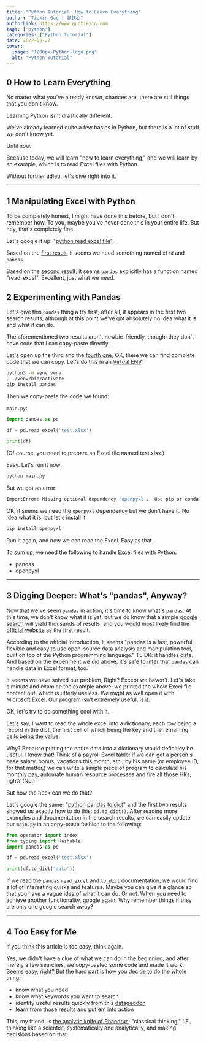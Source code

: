 ```yaml
---
title: "Python Tutorial: How to Learn Everything"
author: "Tiexin Guo | 郭铁心"
authorLink: https://www.guotiexin.com
tags: ["python"]
categories: ["Python Tutorial"]
date: 2022-06-27
cover:
  image: "1200px-Python-logo.png"
  alt: "Python Tutorial"
---
```


## 0 How to Learn Everything

No matter what you've already known, chances are, there are still things that you don't know.

Learning Python isn't drastically different.

We've already learned quite a few basics in Python, but there is a lot of stuff we don't know yet.

Until now.

Because today, we will learn "how to learn everything," and we will learn by an example, which is to read Excel files with Python.

Without further adieu, let's dive right into it.

---

## 1 Manipulating Excel with Python

To be completely honest, I might have done this before, but I don't remember how. To you, maybe you've never done this in your entire life. But hey, that's completely fine.

Let's google it up: "[python read excel file](https://www.google.com/search?q=python+read+excel+file)".

Based on the [first result](https://pythonbasics.org/read-excel/), it seems we need something named `xlrd` and `pandas`.

Based on the [second result](https://pandas.pydata.org/docs/reference/api/pandas.read_excel.html), it seems `pandas` explicitly has a function named "read_excel". Excellent, just what we need.

## 2 Experimenting with Pandas

Let's give this `pandas` thing a try first; after all, it appears in the first two search results, although at this point we've got absolutely no idea what it is and what it can do.

The aforementioned two results aren't newbie-friendly, though: they don't have code that I can copy-paste directly.

Let's open up the third and the [fourth one](https://datagy.io/pandas-read-excel/), OK, there we can find complete code that we can copy. Let's do this in an [Virtual ENV](../python-code-organization#1-virtual-env):

```sh
python3 -m venv venv
. ./venv/bin/activate
pip install pandas
```

Then we copy-paste the code we found:

`main.py`:

```python
import pandas as pd

df = pd.read_excel('test.xlsx')

print(df)
```

(Of course, you need to prepare an Excel file named test.xlsx.)

Easy. Let's run it now:

```sh
python main.py
```

But we got an error:

```sh
ImportError: Missing optional dependency 'openpyxl'.  Use pip or conda to install openpyxl.
```

OK, it seems we need the `openpyxl` dependency but we don't have it. No idea what it is, but let's install it:

```sh
pip install openpyxl
```

Run it again, and now we can read the Excel. Easy as that.

To sum up, we need the following to handle Excel files with Python:

- pandas
- openpyxl

---

## 3 Digging Deeper: What's "pandas", Anyway?

Now that we've seem `pandas` in action, it's time to know what's `pandas`. At this time, we don't know what it is yet, but we do know that a simple [google search](https://www.google.com/search?q=python+pandas) will yield thousands of results, and you would most likely find the [official website](https://pandas.pydata.org/) as the first result.

According to the official introduction, it seems "pandas is a fast, powerful, flexible and easy to use open-source data analysis and manipulation tool, built on top of the Python programming language." TL;DR: it handles data. And based on the experiment we did above, it's safe to infer that `pandas` can handle data in Excel format, too.

It seems we have solved our problem, Right? Except we haven't. Let's take a minute and examine the example above: we printed the whole Excel file content out, which is utterly useless. We might as well open it with Microsoft Excel. Our program isn't extremely useful, is it.

OK, let's try to do something cool with it.

Let's say, I want to read the whole excel into a dictionary, each row being a record in the dict, the first cell of which being the key and the remaining cells being the value.

Why? Because putting the entire data into a dictionary would definitley be useful. I know that! Think of a payroll Excel table: if we can get a person's base salary, bonus, vacations this month, etc., by his name (or employee ID, for that matter,) we can write a simple piece of program to calculate his monthly pay, automate human resource processes and fire all those HRs, right? (No.)

But how the heck can we do that?

Let's google the same: "[python pandas to dict](https://www.google.com/search?q=python+pandas+to+dict)" and the first two results showed us exactly how to do this: `pd.to_dict()`. After reading more examples and documentation in the search results, we can easily update our `main.py` in an copy-paste fashion to the following:

```python
from operator import index
from typing import Hashable
import pandas as pd

df = pd.read_excel('test.xlsx')

print(df.to_dict("data"))
```

If we read the `pandas` `read_excel` and `to_dict` documentation, we would find a lot of interesting quirks and features. Maybe you can give it a glance so that you have a vague idea of what it can do. Or not. When you need to achieve another functionality, google again. Why remember things if they are only one google search away?

---

## 4 Too Easy for Me

If you think this article is too easy, think again.

Yes, we didn't have a clue of what we can do in the beginning, and after merely a few searches, we copy-pasted some code and made it work. Seems easy, right? But the hard part is how you decide to do the whole thing:

- know what you need
- know what keywords you want to search
- identify useful results quickly from this [datageddon](https://www.youtube.com/watch?v=YPgkSH2050k)
- learn from those results and put'em into action

This, my friend, is [the analytic knife of Phaedrus](https://en.wikipedia.org/wiki/Zen_and_the_Art_of_Motorcycle_Maintenance): "classical thinking," I.E., thinking like a scientist, systematically and analytically, and making decisions based on that.
